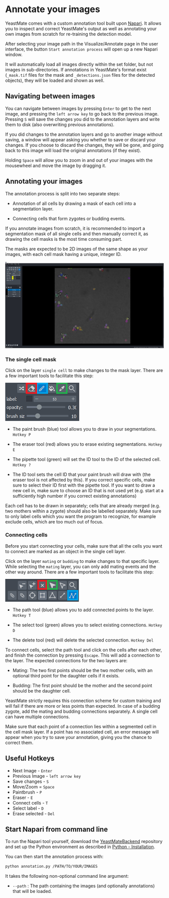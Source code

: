 # Annotate your images

YeastMate comes with a custom annotation tool built upon [Napari](https://napari.org). It allows you to inspect and correct YeastMate's output as well as annotating your own images from scratch for re-training the detection model.

After selecting your image path in the Visualize/Annotate page in the user interface, the button ```Start annotation process``` will open up a new Napari window.

It will automatically load all images directly within the set folder, but not images in sub-directories. If annotations in YeastMate's format exist (```_mask.tif``` files for the mask and ```_detections.json``` files for the detected objects), they will be loaded and shown as well.

## Navigating between images

You can navigate between images by pressing ```Enter``` to get to the next image, and pressing the ```left arrow key``` to go back to the previous image. Pressing ```S``` will save the changes you did to the annotation layers and write them to disk (also overwriting previous annotations).

If you did changes to the annotation layers and go to another image without saving, a window will appear asking you whether to save or discard your changes. If you choose to discard the changes, they will be gone, and going back to this image will load the original annotations (if they exist).

Holding ```Space``` will allow you to zoom in and out of your images with the mousewheel and move the image by dragging it.

## Annotating your images

The annotation process is split into two separate steps:

* Annotation of all cells by drawing a mask of each cell into a segmentation layer.

* Connecting cells that form zygotes or budding events.

If you annotate images from scratch, it is recommended to import a segmentation mask of all single cells and then manually correct it, as drawing the cell masks is the most time consuming part.

The masks are expected to be 2D images of the same shape as your images, with each cell mask having a unique, integer ID.

![Screenshot](imgs/overview.png)

### The single cell mask

Click on the layer ```single cell``` to make changes to the mask layer. There are a few important tools to facilitate this step:

![Screenshot](imgs/painting_tools.png)

* The paint brush (blue) tool allows you to draw in your segmentations. ```Hotkey P```

* The eraser tool (red) allows you to erase existing segmentations. ```Hotkey E```

* The pipette tool (green) will set the ID tool to the ID of the selected cell. ```Hotkey ?```

* The ID tool sets the cell ID that your paint brush will draw with (the eraser tool is not affected by this). If you correct specific cells, make sure to select their ID first with the pipette tool. If you want to draw a new cell in, make sure to choose an ID that is not used yet (e.g. start at a sufficiently high number if you correct existing annotations)

Each cell has to be drawn in separately; cells that are already merged (e.g. two mothers within a zygote) should also be labelled separately. Make sure to only label  cells which you want the program to recognize, for example exclude cells, which are too much out of focus.

### Connecting cells 

Before you start connecting your cells, make sure that all the cells you want to connect are marked as an object in the single cell layer.

Click on the layer ```mating``` or ```budding``` to make changes to that specific layer. While selecting the ```mating``` layer, you can only add mating events and the other way around. There are a few important tools to facilitate this step:

![Screenshot](imgs/connection_tools.png)

* The path tool (blue) allows you to add connected points to the layer. ```Hotkey T```

* The select tool (green) allows you to select existing connections. ```Hotkey D```

* The delete tool (red) will delete the selected connection. ```Hotkey Del```

To connect cells, select the path tool and click on the cells after each other, and finish the connection by pressing ```Escape```. This will add a connection to the layer. The expected connections for the two layers are:

* Mating: The two first points should be the two mother cells, with an optional third point for the daughter cells if it exists.

* Budding: The first point should be the mother and the second point should be the daughter cell.

YeastMate strictly requires this connection scheme for custom training and will fail if there are more or less points than expected. In case of a budding zygote, add the mating and budding connections separately. A single cell can have multiple connections.

Make sure that each point of a connection lies within a segmented cell in the cell mask layer. If a point has no associated cell, an error message will appear when you try to save your annotation, giving you the chance to correct them.

## Useful Hotkeys

* Next Image      - ```Enter```
* Previous Image  - ```left arrow key```
* Save changes    - ```S```
* Move/Zoom       = ```Space```
* Paintbrush      - ```P```
* Eraser          - ```E```
* Connect cells     - ```T```
* Select label    - ```D```
* Erase selected  - ```Del```

## Start Napari from command line

To run the Napari tool yourself, download the [YeastMateBackend](https://github.com/hoerlteam/YeastMateBackend) repository and set up the Python environment as described in [Python - Installation](./environment.md).

You can then start the annotation process with:

``` bash
python annotation.py /PATH/TO/YOUR/IMAGES
```

It takes the following non-optional command line argument:

* ```--path``` : The path containing the images (and optionally annotations) that will be loaded.